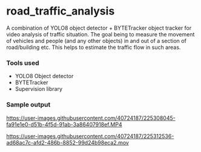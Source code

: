 # road_traffic_analysis
A combination of YOLO8 object detector + BYTETracker object tracker for video analysis of traffic situation. The goal being to measure the movement of vehicles and people (and any other objects) in and out of a section of road/building etc. This helps to estimate the traffic flow in such areas.

### Tools used
- YOLO8 Object detector
- BYTETracker
- Supervision library


### Sample output

https://user-images.githubusercontent.com/40724187/225308045-fa91e1e0-d51b-4f5d-91ab-3a86407918ef.MP4

https://user-images.githubusercontent.com/40724187/225312536-ad68ac7c-afd2-486b-8852-99d24b98eca2.mov
